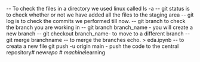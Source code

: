 -- To check the files in a directory we used linux called ls -a
-- git status is to check whether or not we have added all the files to the staging area 
-- git log is to check the commits we performed till now.
-- git branch to check the branch you are working in
-- git branch branch_name - you will create a new branch
-- git checkout branch_name- to move to a different branch 
-- git merge branchname -- to merge the branches echo. > eda.ipynb 
-- to creata a new file git push -u origin main - push the code to the central repository#   n e w _ r e p o  
 #   m a c h i n e _ l e a r n i n g  
 